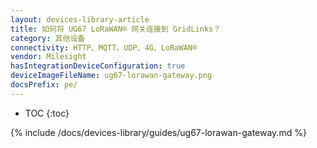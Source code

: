 ```yaml
---
layout: devices-library-article
title: 如何将 UG67 LoRaWAN® 网关连接到 GridLinks？
category: 其他设备
connectivity: HTTP、MQTT、UDP、4G、LoRaWAN®
vendor: Milesight
hasIntegrationDeviceConfiguration: true
deviceImageFileName: ug67-lorawan-gateway.png
docsPrefix: pe/
---
```


* TOC
{:toc}

{% include /docs/devices-library/guides/ug67-lorawan-gateway.md %}